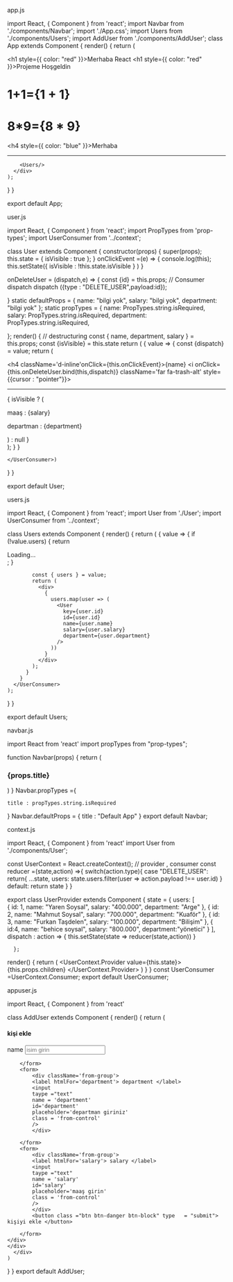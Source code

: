 app.js

import React, { Component } from 'react';
import Navbar from './components/Navbar';
import './App.css';
import Users from './components/Users';
import AddUser from './components/AddUser';
class App extends Component {
  render() {
    return (
      <div className="App">
        <h1 style={{ color: "red" }}>Merhaba React</h1>
        <h1 style={{ color: "red" }}>Projeme Hoşgeldin</h1>
        <h1>1+1={1 + 1}</h1>
        <h1>8*9={8 * 9}</h1>
        <h4 style={{ color: "blue" }}>Merhaba</h4>
        <Navbar title="Çalışanlar" />
        <hr /> 
        <AddUser/>

        <Users/>
      </div>
    );
  }
}

export default App;


user.js


import React, { Component } from 'react';
import PropTypes from 'prop-types';
import UserConsumer from '../context';


class User extends Component {
  constructor(props) {
    super(props);
    this.state = {
      isVisible : true 
    };
  }
  onClickEvent =(e) => {
    console.log(this);
    this.setState({
     isVisible : !this.state.isVisible
  }
  )
  }

  onDeleteUser = (dispatch,e) => {
    const {id} = this.props;
    // Consumer dispatch
    dispatch ({type : "DELETE_USER",payload:id});

  }
  static defaultProps = {
    name: "bilgi yok",
    salary: "bilgi yok",
    department: "bilgi yok"
  };
  static propTypes = {
    name: PropTypes.string.isRequired,
    salary: PropTypes.string.isRequired,
    department: PropTypes.string.isRequired,
    
  };
  render() {
    // destructuring
    const { name, department, salary } = this.props;
    const {isVisible} = this.state
    return (<UserConsumer>
      {
        value => {
          const {dispatch} = value;
          return (
            <div className='col-md-8 mb-4'>
            <div className='card'> 
              <div className='card-hearder d-flex justify-content-between'>
                <h4 className='d-inline'onClick={this.onClickEvent}>{name}</h4>
                <i onClick={this.onDeleteUser.bind(this,dispatch)} className='far fa-trash-alt' style={{cursor : "pointer"}}></i>
              </div>
              <hr/>
              {
                isVisible ? (<div className='card-body'>
                <p className='card-text'> maaş : {salary} </p>
                <p className='card-text'> departman : {department} </p>
                </div>) : null
              }
            </div>
            </div>
          );
        }
      }

    </UserConsumer>)
  }
}

export default User;


users.js


import React, { Component } from 'react';
import User from './User';
import UserConsumer from '../context';

class Users extends Component {
  render() {
    return (
      <UserConsumer>
        {
          value => {
            if (!value.users) {
              return <div>Loading...</div>;
            }

            const { users } = value;
            return (
              <div>
                {
                  users.map(user => (
                    <User
                      key={user.id}
                      id={user.id}
                      name={user.name}
                      salary={user.salary}
                      department={user.department}
                    />
                  ))
                }
              </div>
            );
          }
        }
      </UserConsumer>
    );
  }
}

export default Users;


navbar.js


import React from 'react'
import propTypes from "prop-types";


 function Navbar(props) {
  return (
    <div>
      <h3> {props.title} </h3>
    </div>
  )
}
Navbar.propTypes ={

    title : propTypes.string.isRequired
}
 Navbar.defaultProps = {
    title : "Default App"
 }
export default Navbar;


context.js


import React, { Component } from 'react' 
import User from './components/User';

 const UserContext  = React.createContext();
 // provider , consumer
 const reducer =(state,action) =>{
  switch(action.type){
    case "DELETE_USER":
      return{
        ...state,
        users: state.users.filter(user => action.payload !== user.id)
      }
      default: 
      return state
  }
 }

 export class UserProvider extends Component {
    state = {
        users: [                    
          {
            id: 1,
            name: "Yaren Soysal",
            salary: "400.000",
            department: "Arge"
          },
          {
            id: 2,
            name: "Mahmut Soysal",
            salary: "700.000",
            department: "Kuaför"
          },
          {
            id: 3,
            name: "Furkan Taşdelen",
            salary: "100.000",
            department: "Bilişim"
          },
          {
            id:4,
            name: "behice soysal",
            salary: "800.000",
            department:"yönetici"
          }
        ],
        dispatch : action => {
          this.setState(state => reducer(state,action))
        }

      };
    
  render() {
    return (
      <UserContext.Provider value={this.state}>
        {this.props.children}
      </UserContext.Provider>
    )
  }
}
const UserConsumer =UserContext.Consumer;
export default UserConsumer;


appuser.js


import React, { Component } from 'react'

 class AddUser extends Component {
  render() {
    return (
      <div className='col-md-8 mb-4'>
    <div className='card'>
    <div className='card-header'>
        <h4>kişi ekle</h4>
    </div>
    <div className='card-body'>
        <form>
            <div className='from-group'>
            <label htmlFor='name'> name </label>
            <input 
            taype ="text"
            name = 'name'
            id='id'
            placeholder='isim girin'
            class = 'from-control'
            />
            </div>
            
        </form>
        <form>
            <div className='from-group'>
            <label htmlFor='department'> department </label>
            <input 
            taype ="text"
            name = 'department'
            id='department'
            placeholder='departman giriniz'
            class = 'from-control'
            />
            </div>
            
        </form>
        <form>
            <div className='from-group'>
            <label htmlFor='salary'> salary </label>
            <input 
            taype ="text"
            name = 'salary'
            id='salary'
            placeholder='maaş girin'
            class = 'from-control'
            />
            </div>
            <button class ="btn btn-danger btn-block" type   = "submit"> kişiyi ekle </button>
            
        </form>
    </div>
    </div>
      </div>
    )
  }
}
export default AddUser;
